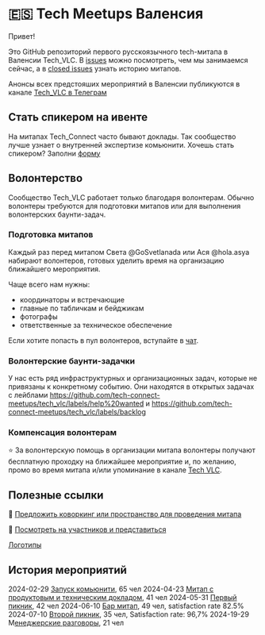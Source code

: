 # 🇪🇸 Tech Meetups Валенсия 

Привет!

Это GitHub репозиторий первого русскоязычного tech-митапа в Валенсии Tech_VLC.
В [issues](https://github.com/tech-connect-meetups/tech_vlc/issues) можно посмотреть, чем мы занимаемся сейчас, а в [closed issues](https://github.com/tech-connect-meetups/tech_vlc/issues?q=is%3Aissue+is%3Aclosed) узнать историю митапов.

Анонсы всех предстояших мероприятий в Валенсии публикуются в канале [Tech_VLC в Телеграм](https://t.me/tech_vlc)

## Стать спикером на ивенте

На митапах Tech_Connect часто бывают доклады. Так сообщество лучше узнает о внутренней экспертизе комьюнити.
Хочешь стать спикером? Заполни [форму](https://github.com/tech-connect-meetups/tech_vlc)

## Волонтерство

Сообщество Tech_VLC работает только благодаря волонтерам. Обычно волонтеры требуются для подготовки митапов или для выполнения волонтерских баунти-задач.

### Подготовка митапов

Каждый раз перед митапом Света @GoSvetlanada или Ася @hola.asya набирают волонтеров, готовых уделить время на организацию ближайшего мероприятия.

Чаще всего нам нужны:
- координаторы и встречающие
- главные по табличкам и бейджикам
- фотографы
- ответственные за техническое обеспечение

Если хотите попасть в пул волонтеров, вступайте в [чат](https://t.me/+ueWMk3lNWwZmZGVi).

### Волонтерские баунти-задачки 

У нас есть ряд инфраструктурных и организационных задач, которые не привязаны к конкретному событию. Они находятся в открытых задачах с лейблами https://github.com/tech-connect-meetups/tech_vlc/labels/help%20wanted и https://github.com/tech-connect-meetups/tech_vlc/labels/backlog

### Компенсация волонтерам

⭐ За волонтерскую помощь в организации митапа волонтеры получают бесплатную проходку на ближайшее мероприятие и, по желанию, промо во время митапа и/или упоминание в канале [Tech VLC](https://t.me/tech_vlc).

## Полезные ссылки

🏢 [Предложить коворкинг или пространство для проведения митапа](https://github.com/tech-connect-meetups/tech_vlc/discussions/5)

📖 [Посмотреть на участников и представиться](https://github.com/tech-connect-meetups/tech_vlc/discussions/10)

[Логотипы](https://drive.google.com/drive/folders/1cPLx0tITiT7G4DaF236eiCgpsQLlF3ms?usp=sharing)

## История мероприятий
2024-02-29 [Запуск комьюнити](https://github.com/tech-connect-meetups/tech_vlc/issues/1), 65 чел
2024-04-23 [Митап с продуктовым и техническим докладом](https://github.com/tech-connect-meetups/tech_vlc/issues/11), 41 чел
2024-05-31 [Первый пикник](https://github.com/tech-connect-meetups/tech_vlc/issues/13), 42 чел
2024-06-10 [Бар митап](https://github.com/tech-connect-meetups/tech_vlc/issues/16), 49 чел, satisfaction rate 82.5%
2024-07-10 [Второй пикник](https://github.com/tech-connect-meetups/tech_vlc/issues/19), 35 чел, Satisfaction rate: 96,7%
2024-19-29 М[енеджерские разговоры](https://github.com/tech-connect-meetups/tech_vlc/issues/22), 21 чел

